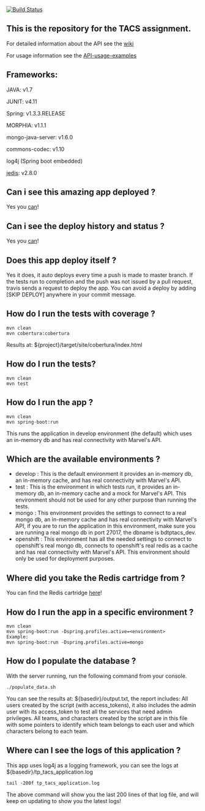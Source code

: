 [![Build Status](https://travis-ci.com/niko118/tp-tacs.svg?token=yWHUWReDvcqkbLeRzp1p&branch=master)](https://magnum.travis-ci.com/niko118/tp-tacs)

## This is the repository for the TACS assignment.

For detailed information about the API see the [wiki](https://github.com/PabloGallazzi/java-spring/wiki)

For usage information see the [API-usage-examples](https://github.com/PabloGallazzi/java-spring/wiki/API-usage-examples)

## Frameworks:

JAVA: v1.7

JUNIT: v4.11

Spring: v1.3.3.RELEASE

MORPHIA: v1.1.1

mongo-java-server: v1.6.0

commons-codec: v1.10

log4j (Spring boot embedded)

[jedis](https://github.com/xetorthio/jedis): v2.8.0

## Can i see this amazing app deployed ?

Yes you [can](https://tptacsutnfrba-pablogallazzi.rhcloud.com/)!

## Can i see the deploy history and status ?

Yes you [can](http://190.192.153.205:8080/deploy/5737931a7628e17321000043)!

## Does this app deploy itself ?

Yes it does, it auto deploys every time a push is made to master branch.
If the tests run to completion and the push was not issued by a pull request, travis sends a request to deploy the app.
You can avoid a deploy by adding [SKIP DEPLOY] anywhere in your commit message.

## How do I run the tests with coverage ?

```
mvn clean
mvn cobertura:cobertura
```

Results at: ${project}/target/site/cobertura/index.html

## How do I run the tests?

```
mvn clean
mvn test
```

## How do I run the app ?

```
mvn clean
mvn spring-boot:run
```

This runs the application in develop environment (the default) which uses an in-memory db and has real connectivity with Marvel's API.

## Which are the available environments ?

* develop : This is the default environment it provides an in-memory db, an in-memory cache, and has real connectivity with Marvel's API.
* test : This is the environment in which tests run, it provides an in-memory db, an in-memory cache and a mock for Marvel's API. This environment should not be used for any other purpose than running the tests.
* mongo : This environment provides the settings to connect to a real mongo db, an in-memory cache and has real connectivity with Marvel's API, if you are to run the application in this environment, make sure you are running a real mongo db in port 27017, the dbname is bdtptacs_dev.
* openshift : This environment has all the needed settings to connect to openshift's real mongo db, connects to openshift's real redis as a cache and has real connectivity with Marvel's API. This environment should only be used for deployment purposes.

## Where did you take the Redis cartridge from ?

You can find the Redis cartridge [here](https://github.com/smarterclayton/openshift-redis-cart)!

## How do I run the app in a specific environment ?

```
mvn clean
mvn spring-boot:run -Dspring.profiles.active=<environment>
Example:
mvn spring-boot:run -Dspring.profiles.active=mongo
```

## How do I populate the database ?

With the server running, run the following command from your console.

```
./populate_data.sh
```

You can see the results at: ${basedir}/output.txt, the report includes:
All users created by the script (with access_tokens), it also includes the admin user with its 
access_token to test all the services that need admin privileges.
All teams, and characters created by the script are in this file with some pointers to
identify which team belongs to each user and which characters belong to each team.

## Where can I see the logs of this application ?

This app uses log4j as a logging framework, you can see the logs at ${basedir}/tp_tacs_application.log

```
tail -200f tp_tacs_application.log
```

The above command will show you the last 200 lines of that log file, and will keep on updating to show you the latest logs!
